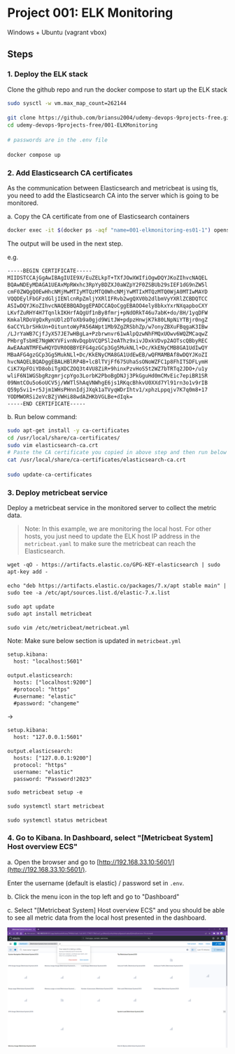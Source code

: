 # Project 001: ELK Monitoring

Windows + Ubuntu (vagrant vbox)

## Steps

### 1. Deploy the ELK stack

Clone the github repo and run the docker compose to start up the ELK stack

```bash
sudo sysctl -w vm.max_map_count=262144

git clone https://github.com/briansu2004/udemy-devops-9projects-free.git
cd udemy-devops-9projects-free/001-ELKMonitoring

# passwords are in the .env file

docker compose up
```

### 2. Add Elasticsearch CA certificates

As the communication between Elasticsearch and metricbeat is using tls, you need to add the Elasticsearch CA into the server which is going to be monitored.

a. Copy the CA certificate from one of Elasticsearch containers

```bash
docker exec -it $(docker ps -aqf "name=001-elkmonitoring-es01-1") openssl x509 -fingerprint -sha256 -in /usr/share/elasticsearch/config/certs/ca/ca.crt

```

The output will be used in the next step.

e.g.

```dos
-----BEGIN CERTIFICATE-----
MIIDSTCCAjGgAwIBAgIUIE9X/EuZELkpT+TXfJOwXWIfiOgwDQYJKoZIhvcNAQEL
BQAwNDEyMDAGA1UEAxMpRWxhc3RpYyBDZXJ0aWZpY2F0ZSBUb29sIEF1dG9nZW5l
cmF0ZWQgQ0EwHhcNMjMwMTIyMTQzMTQ0WhcNMjYwMTIxMTQzMTQ0WjA0MTIwMAYD
VQQDEylFbGFzdGljIENlcnRpZmljYXRlIFRvb2wgQXV0b2dlbmVyYXRlZCBDQTCC
ASIwDQYJKoZIhvcNAQEBBQADggEPADCCAQoCggEBAOO4ely8bkxYxrNXqapboCXY
LKvfZuRHY4H7TqnlkIKHrfAQgUf1nBy8fmrj+pNdORkT46u7abK+do/8H/1yqDFW
KmkalRDoVgQxRynUDlzDToXb9a0gjd9WitJW+pdpzHnwjK7k80LNpNiYTBjr0ngZ
6aCCYLbrSHkUn+OituntoWyPA56AWpt1Mb9ZgZRSbhZp/w7onyZBXuFBqgaK3IBw
/LJrYaWB7CjfJyX57JE7wHBgLa+Pzbrwnvr61wAlpQzwNhFMQxUOwv6WQZMCaqwZ
PHbrgTsbHE7NgWKYVFivnNvDqpbVCQPSl2eAThz9xivJDxkVDvp2AOTscQBbyREC
AwEAAaNTMFEwHQYDVR0OBBYEFG4gzGCp3Gg5MukNLl+Dc/KkENyCMB8GA1UdIwQY
MBaAFG4gzGCp3Gg5MukNLl+Dc/KkENyCMA8GA1UdEwEB/wQFMAMBAf8wDQYJKoZI
hvcNAQELBQADggEBALHBlRP4B+lcBlTVjFf675UhaSsONoWZFC1p8FhITSDFLymH
CiK7XpFOiYD8obiTgXDCZOQ3t4VU8ZiR+9hinxPzvHoS5t2WZ7bTRTq2JDO+/u1y
wliF6N1WGSbgRzgmrjcpYgo3LorbK2PboBgDNJj3PkGguHd0mCMvEic7epiBR1SR
09NmtCOu5o6oUCV5j/WWTlShAqVNWhgE6js1RKqcBhkvU0XXd7Yl91rn3o1v9rIB
Q59p5vi1+r5Jjm1WHsPHnnIdjJXqk1aTVyqWDrIhtv1/xphzLppqjv7K7q0m8+17
YODMWORSi2eVcBZjVWHi88wdAZHKbVGLBe+dIqk=
-----END CERTIFICATE-----
```

b. Run below command:

<!-- Go to the local host which you want to monitor -->
<!-- In Vagrant Ubuntu -->

```bash
sudo apt-get install -y ca-certificates
cd /usr/local/share/ca-certificates/
sudo vim elasticsearch-ca.crt
# Paste the CA certificate you copied in above step and then run below command to add it to the host
cat /usr/local/share/ca-certificates/elasticsearch-ca.crt

sudo update-ca-certificates
```

### 3. Deploy metricbeat service

Deploy a metricbeat service in the monitored server to collect the metric data.

> Note: In this example, we are monitoring the local host. For other hosts, you just need to update the ELK host IP address in the `metricbeat.yaml` to make sure the metricbeat can reach the Elasticsearch.

```dos
wget -qO - https://artifacts.elastic.co/GPG-KEY-elasticsearch | sudo apt-key add -

echo "deb https://artifacts.elastic.co/packages/7.x/apt stable main" | sudo tee -a /etc/apt/sources.list.d/elastic-7.x.list

sudo apt update
sudo apt install metricbeat

sudo vim /etc/metricbeat/metricbeat.yml
```

Note: Make sure below section is updated in `metricbeat.yml`

```dos
setup.kibana:
  host: "localhost:5601"

output.elasticsearch:
  hosts: ["localhost:9200"]
  #protocol: "https"
  #username: "elastic"
  #password: "changeme"
```

->

```dos
setup.kibana:
  host: "127.0.0.1:5601"

output.elasticsearch:
  hosts: ["127.0.0.1:9200"]
  protocol: "https"
  username: "elastic"
  password: "Password!2023"
```

```dos
sudo metricbeat setup -e

sudo systemctl start metricbeat

sudo systemctl status metricbeat
```

<!--
# sudo systemctl restart metricbeat
# sudo systemctl stop metricbeat

# if you are in wsl use following command
#
# sudo service metricbeat stop
# sudo service metricbeat start
# sudo service metricbeat restart
# sudo service metricbeat status
#
# sudo service --status-all

```dos
vagrant@vagrant:~$ sudo service --status-all
 [ + ]  apparmor
 [ - ]  console-setup.sh
 [ + ]  cron
 [ - ]  cryptdisks
 [ - ]  cryptdisks-early
 [ + ]  dbus
 [ + ]  docker
 [ - ]  grub-common
 [ - ]  hwclock.sh
 [ - ]  irqbalance
 [ - ]  keyboard-setup.sh
 [ + ]  kmod
 [ - ]  lvm2
 [ - ]  lvm2-lvmpolld
 [ + ]  metricbeat
 [ - ]  nfs-common
 [ + ]  nfs-kernel-server
 [ - ]  plymouth
 [ - ]  plymouth-log
 [ + ]  procps
 [ + ]  rpcbind
 [ - ]  rsync
 [ + ]  rsyslog
 [ + ]  ssh
 [ + ]  udev
 [ + ]  ufw
 [ + ]  unattended-upgrades
 [ - ]  uuidd
```
-->

<!--
For the error:

```dos
2023-01-22T15:12:38.560Z        ERROR   [esclientleg]   transport/logging.go:37 Error dialing EOF       {"network": "tcp", "address": "127.0.0.1:9200"}
2023-01-22T15:12:38.561Z        ERROR   [esclientleg]   eslegclient/connection.go:232   error connecting to Elasticsearch at https://127.0.0.1:9200: Get "https://127.0.0.1:9200": EOF
2023-01-22T15:12:38.561Z        ERROR   instance/beat.go:1026   Exiting: couldn't connect to any of the configured Elasticsearch hosts. Errors: [error connecting to Elasticsearch at https://127.0.0.1:9200: Get "https://127.0.0.1:9200": EOF]
Exiting: couldn't connect to any of the configured Elasticsearch hosts. Errors: [error connecting to Elasticsearch at https://127.0.0.1:9200: Get "https://127.0.0.1:9200": EOF]
```

Wait a few minutes then re-run `sudo metricbeat setup -e` command.
-->

### 4. Go to Kibana. In Dashboard, select "[Metricbeat System] Host overview ECS"

a. Open the browser and go to [http://192.168.33.10:5601/](http://192.168.33.10:5601/).

Enter the username (default is elastic) / password set in `.env`.

b. Click the menu icon in the top left and go to "Dashboard"

c. Select "[Metricbeat System] Host overview ECS" and you should be able to see all metric data from the local host presented in the dashboard.

![1673320776011](image/02_Y_Windows_Ubuntu/1673320776011.png)
